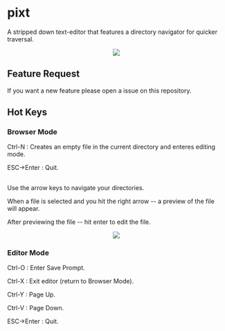 # pixt

A stripped down text-editor that features a directory navigator for quicker traversal.

<p align="center"><img src="https://i.imgur.com/z1HltyA.png"/></p>

## Feature Request

If you want a new feature please open a issue on this repository.

## Hot Keys

### Browser Mode

Ctrl-N : Creates an empty file in the current directory and enteres editing mode.

ESC->Enter : Quit.

##

Use the arrow keys to navigate your directories.

When a file is selected and you hit the right arrow -- a preview of the file will appear.

After previewing the file -- hit enter to edit the file.

<p align="center"><img src="https://i.imgur.com/XMeV2nB.png"/></p>

### Editor Mode

Ctrl-O : Enter Save Prompt.

Ctrl-X : Exit editor (return to Browser Mode).

Ctrl-Y : Page Up.

Ctrl-V : Page Down.

ESC->Enter : Quit.
